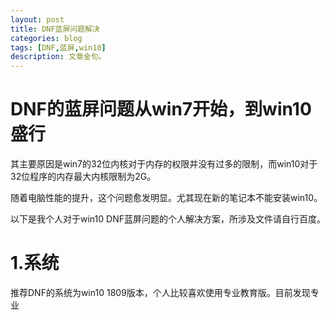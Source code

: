 ```yaml
---
layout: post
title: DNF蓝屏问题解决
categories: blog
tags: [DNF,蓝屏,win10]
description: 文章金句。
---
```

# DNF的蓝屏问题从win7开始，到win10盛行
其主要原因是win7的32位内核对于内存的权限并没有过多的限制，而win10对于32位程序的内存最大内核限制为2G。

随着电脑性能的提升，这个问题愈发明显。尤其现在新的笔记本不能安装win10。

以下是我个人对于win10 DNF蓝屏问题的个人解决方案，所涉及文件请自行百度。

# 1.系统

推荐DNF的系统为win10 1809版本，个人比较喜欢使用专业教育版。目前发现专业
